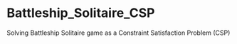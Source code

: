 # Battleship_Solitaire_CSP
Solving Battleship Solitaire game as a Constraint Satisfaction Problem (CSP)
